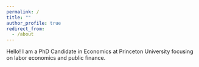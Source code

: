 ```yaml
---
permalink: /
title: ""
author_profile: true
redirect_from: 
  - /about
---
```


Hello! I am a PhD Candidate in Economics at Princeton University focusing on labor economics and public finance.